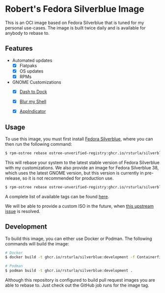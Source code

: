 # Robert's Fedora Silverblue Image

This is an OCI image based on Fedora Silverblue that is tuned for my personal use-cases.
The image is built twice daily and is available for anybody to rebase to.


## Features

- Automated updates
  - [x] Flatpaks
  - [x] OS updates
  - [x] RPMs
- GNOME Customizations
  - [x] [Dash to Dock](https://extensions.gnome.org/extension/307/dash-to-dock/)
  - [x] [Blur my Shell](https://extensions.gnome.org/extension/3193/blur-my-shell/)
  - [x] [AppIndicator](https://extensions.gnome.org/extension/615/appindicator-support/)


## Usage

To use this image, you must first install [Fedora Silverblue](https://silverblue.fedoraproject.org/), where you can then
run the following command:

```bash
$ rpm-ostree rebase ostree-unverified-registry:ghcr.io/rsturla/silverblue:stable
```

This will rebase your system to the latest stable version of Fedora Silverblue with my customizations.
We also provide an image for Fedora Silverblue 38, which uses the latest GNOME version, but this version is currently in
pre-release, so it is not recommended for production use.

```bash
$ rpm-ostree rebase ostree-unverified-registry:ghcr.io/rsturla/silverblue:38
```

A complete list of available tags can be found [here](https://github.com/rsturla/immutable-fedora/pkgs/container/silverblue).

We will be able to provide a custom ISO in the future, when [this upstream issue](rhinstaller/anaconda#4561) is
resolved.


## Development

To build this image, you can either use Docker or Podman.  The following commands will build the image:

```bash
# Docker
$ docker build -t ghcr.io/rsturla/silverblue:development -f Containerfile .

# Podman
$ podman build -t ghcr.io/rsturla/silverblue:development .
```

Although this repository is configured to build pull request images you are able to rebase to.  Just check out the
GitHub job runs for the image tag.

